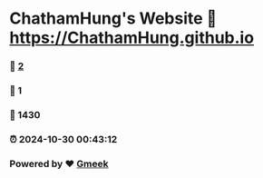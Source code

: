 # ChathamHung's Website :link: https://ChathamHung.github.io 
### :page_facing_up: [2](https://ChathamHung.github.io/tag.html) 
### :speech_balloon: 1 
### :hibiscus: 1430 
### :alarm_clock: 2024-10-30 00:43:12 
### Powered by :heart: [Gmeek](https://github.com/Meekdai/Gmeek)
